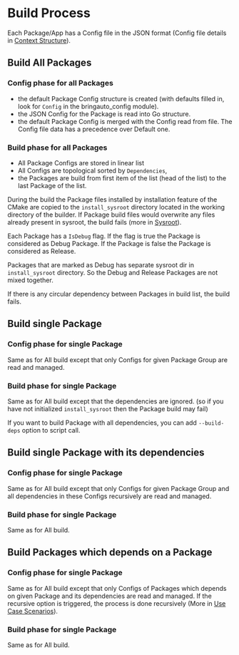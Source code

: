 
# Build Process

Each Package/App has a Config file in the JSON format (Config file details in [Context Structure]).

## Build All Packages

### Config phase for all Packages

- the default Package Config structure is created (with defaults filled in, look for `Config`
  in the bringauto_config module).
- the JSON Config for the Package is read into Go structure.
- the default Package Config is merged with the Config read from file. The Config file
  data has a precedence over Default one.

### Build phase for all Packages

- All Package Configs are stored in linear list
- All Configs are topological sorted by `Dependencies`,
- the Packages are build from first item of the list (head of the list) to the last Package of the
  list.

During the build the Package files installed by installation feature of the CMake are copied
to the `install_sysroot` directory located in the working directory of the builder. If Package
build files would overwrite any files already present in sysroot, the build fails (more in
[Sysroot]).

Each Package has a `IsDebug` flag. If the flag is true the Package is considered as Debug Package.
If the Package is false the Package is considered as Release.

Packages that are marked as Debug has separate sysroot dir in `install_sysroot` directory.  So the
Debug and Release Packages are not mixed together.

If there is any circular dependency between Packages in build list, the build fails.

## Build single Package

### Config phase for single Package

Same as for All build except that only Configs for given Package Group are read and managed.

### Build phase for single Package

Same as for All build except that the dependencies are ignored. (so if you have not initialized
`install_sysroot` then the Package build may fail)

If you want to build Package with all dependencies, you can add `--build-deps` option to script
call.

## Build single Package with its dependencies

### Config phase for single Package

Same as for All build except that only Configs for given Package Group and all dependencies in
these Configs recursively are read and managed.

### Build phase for single Package

Same as for All build.

## Build Packages which depends on a Package

### Config phase for single Package

Same as for All build except that only Configs of Packages which depends on given Package and its
dependencies are read and managed. If the recursive option is triggered, the process is done
recursively (More in [Use Case Scenarios]).

### Build phase for single Package

Same as for All build.

[Context Structure]: ./ContextStructure.md
[Sysroot]: ./Sysroot.md
[Use Case Scenarios]: ./UseCaseScenarios.md
